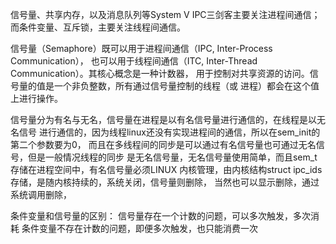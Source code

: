 信号量、共享内存，以及消息队列等System V IPC三剑客主要关注进程间通信；
而条件变量、互斥锁，主要关注线程间通信。

信号量（Semaphore）既可以用于进程间通信（IPC, Inter-Process Communication），
也可以用于线程间通信（ITC, Inter-Thread Communication）。其核心概念是一种计数器，
用于控制对共享资源的访问。信号量的值是一个非负整数，所有通过信号量控制的线程（或
进程）都会在这个值上进行操作。

信号量分为有名与无名，信号量在进程是以有名信号量进行通信的，在线程是以无名信号
进行通信的，因为线程linux还没有实现进程间的通信，所以在sem_init的第二个参数要为0，
而且在多线程间的同步是可以通过有名信号量也可通过无名信号，但是一般情况线程的同步
是无名信号量，无名信号量使用简单，而且sem_t存储在进程空间中，有名信号量必须LINUX
内核管理，由内核结构struct ipc_ids 存储，是随内核持续的，系统关闭，信号量则删除，
当然也可以显示删除，通过系统调用删除，

条件变量和信号量的区别：
信号量存在一个计数的问题，可以多次触发，多次消耗
条件变量不存在计数的问题，即便多次触发，也只能消费一次
